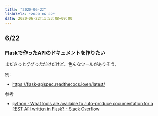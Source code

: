 ```yaml
---
title: "2020-06-22"
linkTitle: "2020-06-22"
date: 2020-06-22T11:53:08+09:00
---
```


## 6/22
### Flaskで作ったAPIのドキュメントを作りたい

まださっとググっただけだけど、色んなツールがありそう。

例:

- https://flask-apispec.readthedocs.io/en/latest/

参考:

- [python - What tools are available to auto-produce documentation for a REST API written in Flask? - Stack Overflow](https://stackoverflow.com/questions/14295322/what-tools-are-available-to-auto-produce-documentation-for-a-rest-api-written-in)
